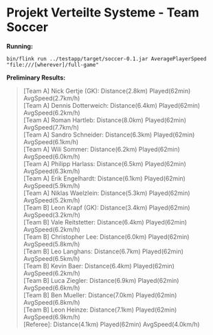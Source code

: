 # Projekt Verteilte Systeme - Team Soccer

**Running:**

    bin/flink run ../testapp/target/soccer-0.1.jar AveragePlayerSpeed "file:///[wherever]/full-game"

**Preliminary Results:**

> [Team A] Nick Gertje (GK):   Distance(2.8km)   Played(62min)   AvgSpeed(2.7km/h)  
[Team A] Dennis Dotterweich:   Distance(6.4km)   Played(62min)   AvgSpeed(6.2km/h)  
[Team A] Roman Hartleb:   Distance(8.0km)   Played(62min)   AvgSpeed(7.7km/h)  
[Team A] Sandro Schneider:   Distance(6.3km)   Played(62min)   AvgSpeed(6.1km/h)  
[Team A] Wili Sommer:   Distance(6.2km)   Played(62min)   AvgSpeed(6.0km/h)  
[Team A] Philipp Harlass:   Distance(6.5km)   Played(62min)   AvgSpeed(6.3km/h)  
[Team A] Erik Engelhardt:   Distance(6.1km)   Played(62min)   AvgSpeed(5.9km/h)  
[Team A] Niklas Waelzlein:   Distance(5.3km)   Played(62min)   AvgSpeed(5.2km/h)  
[Team B] Leon Krapf (GK):   Distance(3.4km)   Played(62min)   AvgSpeed(3.2km/h)  
[Team B] Vale Reitstetter:   Distance(6.4km)   Played(62min)   AvgSpeed(6.2km/h)  
[Team B] Christopher Lee:   Distance(6.0km)   Played(62min)   AvgSpeed(5.8km/h)  
[Team B] Leo Langhans:   Distance(6.7km)   Played(62min)   AvgSpeed(6.5km/h)  
[Team B] Kevin Baer:   Distance(6.4km)   Played(62min)   AvgSpeed(6.2km/h)  
[Team B] Luca Ziegler:   Distance(6.9km)   Played(62min)   AvgSpeed(6.6km/h)  
[Team B] Ben Mueller:   Distance(7.0km)   Played(62min)   AvgSpeed(6.8km/h)  
[Team B] Leon Heinze:   Distance(7.1km)   Played(62min)   AvgSpeed(6.9km/h)  
[Referee]:   Distance(4.1km)   Played(62min)   AvgSpeed(4.0km/h)

